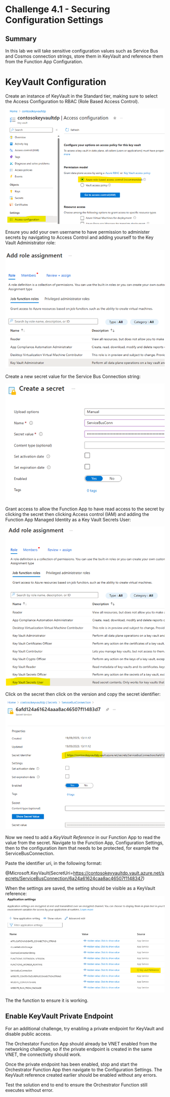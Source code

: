 # Challenge 4.1 - Securing Configuration Settings

## Summary
In this lab we will take  sensitive configuration values such as Service Bus and Cosmos connection strings, store them in KeyVault and reference them from the Function App Configuration.


# KeyVault Configuration
Create an instance of KeyVault in the Standard tier, making sure to select the Access Configuration to RBAC (Role Based Access Control).

![KeyVault Config](<images/Keyvault Access Configuration.png>)

Ensure you add your own username to have permission to administer secrets by navigating to Access Control and adding yourself to the Key Vault Administrator role:

![Add Role Assignment](<images/KeyVault - Add Role Assignment.png>)

Create a new secret value for the Service Bus Connection string:

![Create Secret](<images/KeyVault - Create Secret.png>)

Grant access to allow the Function App to have read access to the secret by clicking the secret then clicking Access control (IAM) and adding the Function App Managed Identity as a Key Vault Secrets User:

![Secret Role](<images/KeyVault - Add Role Assingment Secret.png>)

Click on the secret then click on the version and copy the secret identifier:

![Secret Identifier](<images/KeyVault - Secret Identifier.png>)

Now we need to add a *KeyVault Reference* in our Function App to read the value from the secret. Navigate to the Function App, Configuration Settings, then to the configuration item that needs to be protected, for example the ServiceBusConnection.

Paste the identifier uri, in the following format:

@Microsoft.KeyVault(SecretUri=https://contosokeyvaultdp.vault.azure.net/secrets/ServiceBusConnection/6a24a61624caa8ac46507f1148347)

When the settings are saved, the setting should be visible as a KeyVault reference:
![KeyVault Reference](<images/Function App - KeyVauly Reference.png>)

The the function to ensure it is working.

## Enable KeyVault Private Endpoint
For an additional challenge, try enabling a private endpoint for KeyVault and disable public access. 

The Orchestator Function App should already be VNET enabled from the networking challenge, so if the private endpoint is created in the same VNET, the connectivity should work.

Once the private endpoint has been enabled, stop and start the Orchestrator Function App then navigate to the Configuration Settings. The KeyVault reference created earlier should be enabled without any errors.

Test the solution end to end to ensure the Orchestrator Function still executes without error.

